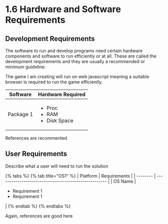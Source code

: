 # 1.6 Hardware and Software Requirements

## Development Requirements

The software to run and develop programs need certain hardware components and software to run efficiently or at all. These are called the development requirements and they are usually a recommended or minimum guideline.

The game I am creating will run on web javascript meaning a suitable browser is required to run the game efficiently.

| Software  | Hardware Required                                     |
| --------- | ----------------------------------------------------- |
| Package 1 | <ul><li>Proc</li><li>RAM</li><li>Disk Space</li></ul> |

References are recommented

## User Requirements

Describe what a user will need to run the solution

{% tabs %}
{% tab title="OS1" %}
| Platform | Requirements                                          |
| -------- | ----------------------------------------------------- |
| OS Name  | <ul><li>Requirement 1</li><li>Requirement 1</li></ul> |
{% endtab %}
{% endtabs %}

Again, references are good here
